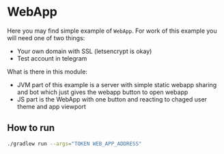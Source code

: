 # WebApp

Here you may find simple example of `WebApp`. For work of this example you will need one of two things:

* Your own domain with SSL (letsencrypt is okay)
* Test account in telegram

What is there in this module:

* JVM part of this example is a server with simple static webapp sharing and bot which just gives the webapp button to open webapp
* JS part is the WebApp with one button and reacting to chaged user theme and app viewport

## How to run

```bash
./gradlew run --args="TOKEN WEB_APP_ADDRESS"
```
